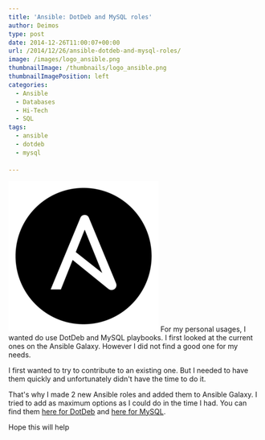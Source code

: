 ```yaml
---
title: 'Ansible: DotDeb and MySQL roles'
author: Deimos
type: post
date: 2014-12-26T11:00:07+00:00
url: /2014/12/26/ansible-dotdeb-and-mysql-roles/
image: /images/logo_ansible.png
thumbnailImage: /thumbnails/logo_ansible.png
thumbnailImagePosition: left
categories:
  - Ansible
  - Databases
  - Hi-Tech
  - SQL
tags:
  - ansible
  - dotdeb
  - mysql

---
```

![ansible_logo](/images/logo_ansible.png)
For my personal usages, I wanted do use DotDeb and MySQL playbooks. I first looked at the current ones on the Ansible Galaxy. However I did not find a good one for my needs.

I first wanted to try to contribute to an existing one. But I needed to have them quickly and unfortunately didn't have the time to do it.

That's why I made 2 new Ansible roles and added them to Ansible Galaxy. I tried to add as maximum options as I could do in the time I had. You can find them [here for DotDeb](https://galaxy.ansible.com/list#/roles/2424) and [here for MySQL](https://galaxy.ansible.com/list#/roles/2423).

Hope this will help